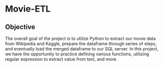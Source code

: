 # Movie-ETL

## Objective
The overall goal of the project is to utilize Python to extract our movie data from Wikipedia and Kaggle, prepare the dataframe through series of steps, and eventually load the merged dataframe to our SQL server. In this project, we have the opportunity to practice defining various functions, utilizing regular expression to extract value from text, and more. 
